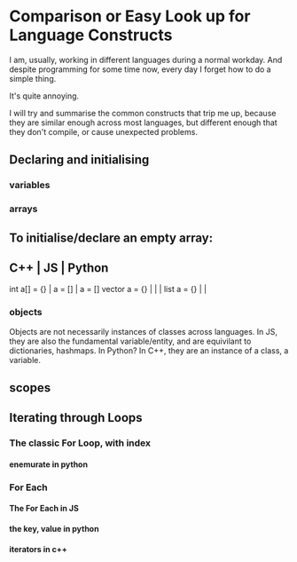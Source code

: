 # Comparison or Easy Look up for Language Constructs

I am, usually, working in different languages during a normal workday.
And despite programming for some time now, every day I forget how to do a simple thing.

It's quite annoying. 

I will try and summarise the common constructs that trip me up, because they are similar enough across most languages, but different enough that they don't compile, or cause unexpected problems.

## Declaring and initialising 
### variables
### arrays

To initialise/declare an empty array:
-----------------------
C++ | JS | Python
-----------------------
 int a[] = {} | a = [] | a = []
 vector<int> a = {} | | |
 list<int> a = {} | |


### objects
Objects are not necessarily instances of classes across languages.
In JS, they are also the fundamental variable/entity, and are
equivilant to dictionaries, hashmaps.
In Python?
In C++, they are an instance of a class, a variable.


## scopes

## Iterating through Loops

### The classic For Loop, with index
#### enemurate in python

### For Each
#### The For Each in JS
#### the key, value in python
#### iterators in c++

